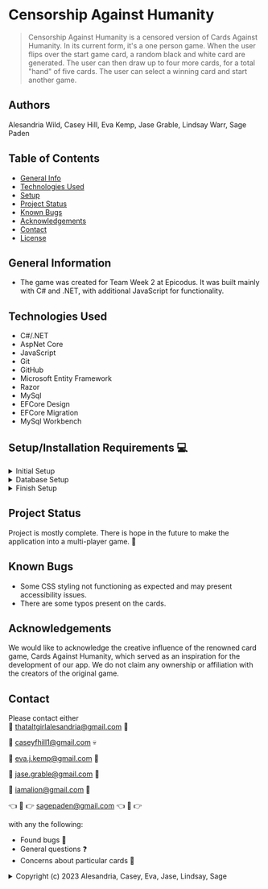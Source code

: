 # Censorship Against Humanity
> Censorship Against Humanity is a censored version of Cards Against Humanity. In its current form, it's a one person game. When the user flips over the start game card, a random black and white card are generated. The user can then draw up to four more cards, for a total "hand" of five cards. The user can select a winning card and start another game. 

## Authors
Alesandria Wild, Casey Hill, Eva Kemp, Jase Grable, Lindsay Warr, Sage Paden

## Table of Contents
* [General Info](#general-information)
* [Technologies Used](#technologies-used)
* [Setup](#setup)
* [Project Status](#project-status)
* [Known Bugs](#known-bugs)
* [Acknowledgements](#acknowledgements)
* [Contact](#contact)
* [License](#license)

## General Information
- The game was created for Team Week 2 at Epicodus. It was built mainly with C# and .NET, with additional JavaScript for functionality.

## Technologies Used
- C#/.NET
- AspNet Core
- JavaScript
- Git
- GitHub
- Microsoft Entity Framework
- Razor
- MySql
- EFCore Design
- EFCore Migration
- MySql Workbench

## **Setup/Installation Requirements** &#x1F4BB;

<details>
<summary> Initial Setup </summary>

-   Clone this repository to your local machine.
    ```bash
    $ git clone https://github.com/ThatAltGirlAlesandria/CAH2.0.git
    ```
-   Open VS Code (or your IDE of choice).
-   Open the top level directory `CAH`
</details>
<details>
<summary> Database Setup </summary>

-   In the `CAH` Directory, create a file with the name `appsettings.json` and copy and paste the following code into this file:

    <pre><code>{
        "Logging": {
            "LogLevel": {
            "Default": "Information",
            "Microsoft.AspNetCore": "Warning"
            }
        },
        "AllowedHosts": "*",
        "ConnectionStrings": {
            "DefaultConnection": "Server=localhost;Port=3306;database=cahdb;uid=[YOUR_UID];pwd=[YOUR_PASSWORD];"
        }
    }</code></pre>

-   Use your personal UID and Password for your db connection and make sure you remove the brackets currently in place.
-   Run the following commands 
```bash 
dotnet ef migrations add InitialMigration
```
```bash 
dotnet ef database update
```

</details>

<details>
<summary> Finish Setup </summary>

-   In your terminal:

    Change directory (cd) to CAH folder.

    ```bash
    $ dotnet build
    ```

    ```bash
    $ dotnet run
    ```

    (or `dotnet watch run` to avoid reloading with edits in real time).

-   A web page will automatically open in your browser at port 5000 or 5001.
    -   If the page does not automatically open, check your project's terminal and click the localhost port link or copy and paste the following into your browser: `https://localhost:5001/` or `https://localhost:5001/` depending on what port is being used.
-   Add your admin password to authorize the program to run.
</details>

## Project Status
Project is mostly complete. There is hope in the future to make the application into a multi-player game. &#x1F46F;

## Known Bugs
- Some CSS styling not functioning as expected and may present accessibility issues.
- There are some typos present on the cards.

## Acknowledgements
We would like to acknowledge the creative influence of the renowned card game, Cards Against Humanity, which served as an inspiration for the development of our app. We do not claim any ownership or affiliation with the creators of the original game.

## Contact
Please contact either<br>
&#x1F47E; [thataltgirlalesandria@gmail.com](mailto:thataltgirlalesandria@gmail.com?subject=Hello%20Alesandria,&body=Nice%20job!%20) &#x1F47E; 

&#x1F47B; [caseyfhill1@gmail.com](mailto:caseyfhill1@gmail.com?subject=Hello%20Casey,&body=Nice%20job!%20) &#x1F480;

&#x1F483; [eva.j.kemp@gmail.com](mailto:eva.j.kemp@gmail.com?subject=Hello%20Eva,&body=Nice%20job!%20) &#x1F483;

&#x1F341; [jase.grable@gmail.com](mailto:jase.grable@gmail.com.com?subject=Hello%20Jase,&body=Nice%20job!%20) &#x1F341;

&#x1F981; [iamalion@gmail.com](mailto:iamalion@gmail.com.com?subject=Hello%20Lindsay,&body=Nice%20job!%20) &#x1F981;

&#x1F448; &#x1F920; &#x1F449; [sagepaden@gmail.com](mailto:sagepaden@gmail.com.com?subject=Hello%20Sage,&body=Nice%20job!%20) &#x1F448;  &#x1F920; &#x1F449;

with any the following:

-   Found bugs &#x1F41E;
-   General questions &#x2753;
-   Concerns about particular cards &#x1F920;



<details>
<summary>Copyright (c) 2023 Alesandria, Casey, Eva, Jase, Lindsay, Sage</summary>
<br>
Permission is hereby granted, free of charge, to any person obtaining a copy
of this software and associated documentation files (the "Software"), to deal
in the Software without restriction, including without limitation the rights
to use, copy, modify, merge, publish, distribute, sublicense, and/or sell
copies of the Software, and to permit persons to whom the Software is
furnished to do so, subject to the following conditions:

The above copyright notice and this permission notice shall be included in all
copies or substantial portions of the Software.

THE SOFTWARE IS PROVIDED "AS IS", WITHOUT WARRANTY OF ANY KIND, EXPRESS OR
IMPLIED, INCLUDING BUT NOT LIMITED TO THE WARRANTIES OF MERCHANTABILITY,
FITNESS FOR A PARTICULAR PURPOSE AND NONINFRINGEMENT. IN NO EVENT SHALL THE
AUTHORS OR COPYRIGHT HOLDERS BE LIABLE FOR ANY CLAIM, DAMAGES OR OTHER
LIABILITY, WHETHER IN AN ACTION OF CONTRACT, TORT OR OTHERWISE, ARISING FROM,
OUT OF OR IN CONNECTION WITH THE SOFTWARE OR THE USE OR OTHER DEALINGS IN THE
SOFTWARE.
</detalis>